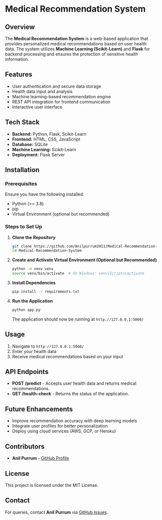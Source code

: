 # Medical Recommendation System

## Overview
The **Medical Recommendation System** is a web-based application that provides personalized medical recommendations based on user health data. The system utilizes **Machine Learning (Scikit-Learn)** and **Flask** for backend processing and ensures the protection of sensitive health information.

## Features
- User authentication and secure data storage
- Health data input and analysis
- Machine learning-based recommendation engine
- REST API integration for frontend communication
- Interactive user interface

## Tech Stack
- **Backend:** Python, Flask, Scikit-Learn
- **Frontend:** HTML, CSS, JavaScript
- **Database:** SQLite
- **Machine Learning:** Scikit-Learn
- **Deployment:** Flask Server

## Installation
### Prerequisites
Ensure you have the following installed:
- Python (>= 3.8)
- pip
- Virtual Environment (optional but recommended)

### Steps to Set Up
1. **Clone the Repository**
   ```sh
   git clone https://github.com/Anilpurrum2011/Medical-Recommendation-System.git
   cd Medical-Recommendation-System
   ```

2. **Create and Activate Virtual Environment (Optional but Recommended)**
   ```sh
   python -m venv venv
   source venv/bin/activate  # On Windows: venv\Scripts\activate
   ```

3. **Install Dependencies**
   ```sh
   pip install -r requirements.txt
   ```

4. **Run the Application**
   ```sh
   python app.py
   ```
   The application should now be running at `http://127.0.0.1:5000/`

## Usage
1. Navigate to `http://127.0.0.1:5000/`
2. Enter your health data
3. Receive medical recommendations based on your input

## API Endpoints
- **POST /predict** - Accepts user health data and returns medical recommendations.
- **GET /health-check** - Returns the status of the application.

## Future Enhancements
- Improve recommendation accuracy with deep learning models
- Integrate user profiles for better personalization
- Deploy using cloud services (AWS, GCP, or Heroku) 

## Contributors
- **Anil Purrum** - [GitHub Profile](https://github.com/Anilpurrum2011)

## License
This project is licensed under the MIT License.

## Contact
For queries, contact **Anil Purrum** via [GitHub Issues](https://github.com/Anilpurrum2011/Medical-Recommendation-System/issues).
